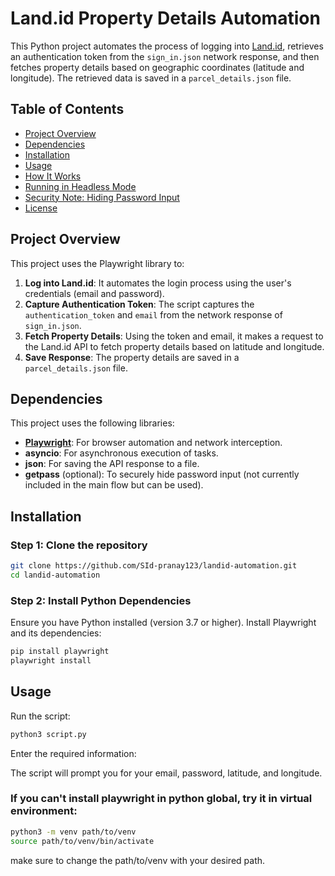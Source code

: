 # Land.id Property Details Automation

This Python project automates the process of logging into [Land.id](https://land.id/), retrieves an authentication token from the `sign_in.json` network response, and then fetches property details based on geographic coordinates (latitude and longitude). The retrieved data is saved in a `parcel_details.json` file.

## Table of Contents
- [Project Overview](#project-overview)
- [Dependencies](#dependencies)
- [Installation](#installation)
- [Usage](#usage)
- [How It Works](#how-it-works)
- [Running in Headless Mode](#running-in-headless-mode)
- [Security Note: Hiding Password Input](#security-note-hiding-password-input)
- [License](#license)

## Project Overview

This project uses the Playwright library to:
1. **Log into Land.id**: It automates the login process using the user's credentials (email and password).
2. **Capture Authentication Token**: The script captures the `authentication_token` and `email` from the network response of `sign_in.json`.
3. **Fetch Property Details**: Using the token and email, it makes a request to the Land.id API to fetch property details based on latitude and longitude.
4. **Save Response**: The property details are saved in a `parcel_details.json` file.

## Dependencies

This project uses the following libraries:
- **[Playwright](https://playwright.dev/python/docs/intro)**: For browser automation and network interception.
- **asyncio**: For asynchronous execution of tasks.
- **json**: For saving the API response to a file.
- **getpass** (optional): To securely hide password input (not currently included in the main flow but can be used).

## Installation

### Step 1: Clone the repository
```bash
git clone https://github.com/SId-pranay123/landid-automation.git
cd landid-automation
```
### Step 2: Install Python Dependencies

Ensure you have Python installed (version 3.7 or higher).
Install Playwright and its dependencies:
```bash
pip install playwright
playwright install
```

## Usage

Run the script:
```bash
python3 script.py
```

Enter the required information:

The script will prompt you for your email, password, latitude, and longitude.


### If you can't install playwright in python global, try it in virtual environment: 

```bash
python3 -m venv path/to/venv
source path/to/venv/bin/activate
```

make sure to change the path/to/venv with your desired path. 